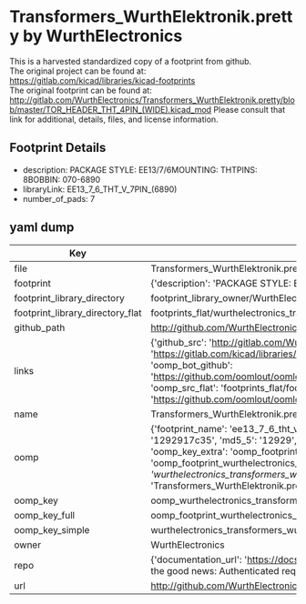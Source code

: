 # Transformers_WurthElektronik.pretty by WurthElectronics  
This is a harvested standardized copy of a footprint from github.  
The original project can be found at:  
https://gitlab.com/kicad/libraries/kicad-footprints  
The original footprint can be found at:
http://gitlab.com/WurthElectronics/Transformers_WurthElektronik.pretty/blob/master/TOR_HEADER_THT_4PIN_(WIDE).kicad_mod
Please consult that link for additional, details, files, and license information.  
## Footprint Details
* description: PACKAGE STYLE: EE13/7/6MOUNTING: THTPINS: 8BOBBIN: 070-6890  
* libraryLink: EE13_7_6_THT_V_7PIN_(6890)  
* number_of_pads: 7  
## yaml dump  
| Key | Value |  
| --- | --- |  
| file | Transformers_WurthElektronik.pretty/EE13_7_6_THT_V_7PIN_(6890).kicad_mod |  
| footprint | {'description': 'PACKAGE STYLE: EE13/7/6MOUNTING: THTPINS: 8BOBBIN: 070-6890', 'libraryLink': 'EE13_7_6_THT_V_7PIN_(6890)', 'number_of_pads': 7} |  
| footprint_library_directory | footprint_library_owner/WurthElectronics_Transformers_WurthElektronik.pretty |  
| footprint_library_directory_flat | footprints_flat/wurthelectronics_transformers_wurthelektronik_ee13_7_6_tht_v_7pin_(6890)/working |  
| github_path | http://github.com/WurthElectronics/Transformers_WurthElektronik.pretty/blob/master/EE13_7_6_THT_V_7PIN_(6890).kicad_mod |  
| links | {'github_src': 'http://gitlab.com/WurthElectronics/Transformers_WurthElektronik.pretty/blob/master/TOR_HEADER_THT_4PIN_(WIDE).kicad_mod', 'github_src_repo': 'https://gitlab.com/kicad/libraries/kicad-footprints', 'oomp_bot': 'footprints/wurthelectronics_transformers_wurthelektronik_ee13_7_6_tht_v_7pin_(6890)/working', 'oomp_bot_github': 'https://github.com/oomlout/oomlout_oomp_footprint_bot/tree/main/footprints/wurthelectronics_transformers_wurthelektronik_ee13_7_6_tht_v_7pin_(6890)/working', 'oomp_src_flat': 'footprints_flat/footprints_flat/wurthelectronics_transformers_wurthelektronik_ee13_7_6_tht_v_7pin_(6890)/working', 'oomp_src_flat_github': 'https://github.com/oomlout/oomlout_oomp_footprint_src/tree/main/footprints_flat/wurthelectronics_transformers_wurthelektronik_ee13_7_6_tht_v_7pin_(6890)/working'} |  
| name | Transformers_WurthElektronik.pretty |  
| oomp | {'footprint_name': 'ee13_7_6_tht_v_7pin_(6890)', 'library_name': 'transformers_wurthelektronik', 'md5': '1292917c35029441863e99d08f0c5fda', 'md5_10': '1292917c35', 'md5_5': '12929', 'md5_6': '129291', 'oomp_key': 'oomp_wurthelectronics_transformers_wurthelektronik_ee13_7_6_tht_v_7pin_(6890)', 'oomp_key_extra': 'oomp_footprint_wurthelectronics_transformers_wurthelektronik_ee13_7_6_tht_v_7pin_(6890)', 'oomp_key_full': 'oomp_footprint_wurthelectronics_transformers_wurthelektronik_ee13_7_6_tht_v_7pin_(6890)_129291', 'oomp_key_simple': 'wurthelectronics_transformers_wurthelektronik_ee13_7_6_tht_v_7pin_(6890)', 'original_filename': 'Transformers_WurthElektronik.pretty/EE13_7_6_THT_V_7PIN_(6890).kicad_mod', 'owner_name': 'wurthelectronics'} |  
| oomp_key | oomp_wurthelectronics_transformers_wurthelektronik_ee13_7_6_tht_v_7pin_(6890) |  
| oomp_key_full | oomp_footprint_wurthelectronics_transformers_wurthelektronik_ee13_7_6_tht_v_7pin_(6890) |  
| oomp_key_simple | wurthelectronics_transformers_wurthelektronik_ee13_7_6_tht_v_7pin_(6890) |  
| owner | WurthElectronics |  
| repo | {'documentation_url': 'https://docs.github.com/rest/overview/resources-in-the-rest-api#rate-limiting', 'message': "API rate limit exceeded for 84.66.173.59. (But here's the good news: Authenticated requests get a higher rate limit. Check out the documentation for more details.)"} |  
| url | http://github.com/WurthElectronics/Transformers_WurthElektronik.pretty |  


